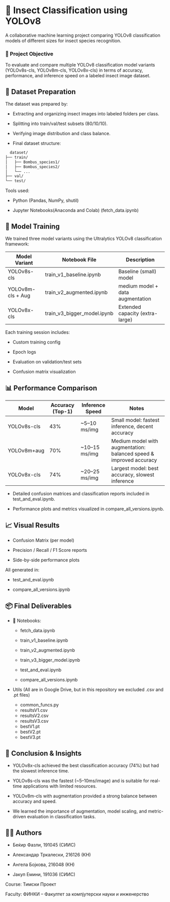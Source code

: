 # 🐝 Insect Classification using YOLOv8
A collaborative machine learning project comparing YOLOv8 classification models of different sizes for insect species recognition.

### 🎯 Project Objective
To evaluate and compare multiple YOLOv8 classification model variants (YOLOv8s-cls, YOLOv8m-cls, YOLOv8x-cls) in terms of accuracy, performance, and inference speed on a labeled insect image dataset.

## 📁 Dataset Preparation
The dataset was prepared by:

- Extracting and organizing insect images into labeled folders per class.

- Splitting into train/val/test subsets (80/10/10).

- Verifying image distribution and class balance.

- Final dataset structure:

```bash
  dataset/
├── train/
│   ├── Bombus_species1/
│   ├── Bombus_species2/
│   └── ...
├── val/
└── test/ 
```
Tools used:

- Python (Pandas, NumPy, shutil)

- Jupyter Notebooks(Anaconda and Colab) (fetch_data.ipynb)

## 🧠 Model Training
We trained three model variants using the Ultralytics YOLOv8 classification framework:

| Model Variant     | Notebook File               | Description                        |
|------------------|-----------------------------|------------------------------------|
| YOLOv8s-cls       | train_v1_baseline.ipynb     | Baseline (small) model              |
| YOLOv8m-cls + Aug | train_v2_augmented.ipynb    | medium model + data augmentation     |
| YOLOv8x-cls       | train_v3_bigger_model.ipynb | Extended capacity (extra-large)    |


Each training session includes:

- Custom training config

- Epoch logs

- Evaluation on validation/test sets

- Confusion matrix visualization
  
## 📊 Performance Comparison
| Model        | Accuracy (Top-1) | Inference Speed | Notes                                         |
|--------------|------------------|------------------|-----------------------------------------------|
| YOLOv8s-cls  | 43%              | ~5–10 ms/img     | Small model: fastest inference, decent accuracy |
| YOLOv8m+aug  | 70%              | ~10–15 ms/img    | Medium model with augmentation: balanced speed & improved accuracy |
| YOLOv8x-cls  | 74%              | ~20–25 ms/img    | Largest model: best accuracy, slowest inference |

- Detailed confusion matrices and classification reports included in test_and_eval.ipynb.

- Performance plots and metrics visualized in compare_all_versions.ipynb.


## 📈 Visual Results
- Confusion Matrix (per model)

- Precision / Recall / F1 Score reports

- Side-by-side performance plots

All generated in:

- test_and_eval.ipynb

- compare_all_versions.ipynb

## 📦 Final Deliverables
- 📁 Notebooks:

    - fetch_data.ipynb

    - train_v1_baseline.ipynb

    - train_v2_augmented.ipynb

    - train_v3_bigger_model.ipynb

    - test_and_eval.ipynb

    - compare_all_versions.ipynb

- Utils (All are in Google Drive, but in this repository we excluded .csv and .pt files)
    - common_funcs.py
    - resultsV1.csv
    - resultsV2.csv
    - resultsV3.csv
    - bestV1.pt
    - bestV2.pt
    - bestV3.pt

## 🧾 Conclusion & Insights
- YOLOv8x-cls achieved the best classification accuracy (74%) but had the slowest inference time.

- YOLOv8s-cls was the fastest (~5–10ms/image) and is suitable for real-time applications with limited resources.

- YOLOv8m-cls with augmentation provided a strong balance between accuracy and speed.

- We learned the importance of augmentation, model scaling, and metric-driven evaluation in classification tasks.

## 🧑‍💻 Authors
- Беќир Фазли, 191045 (СИИС)

- Александар Тркалески, 216126 (КН)

- Ангела Бојкова, 216048 (КН)

- Јакуп Емини, 191036 (СИИС)

Course: Тимски Проект

Faculty: ФИНКИ – Факултет за компјутерски науки и инженерство
